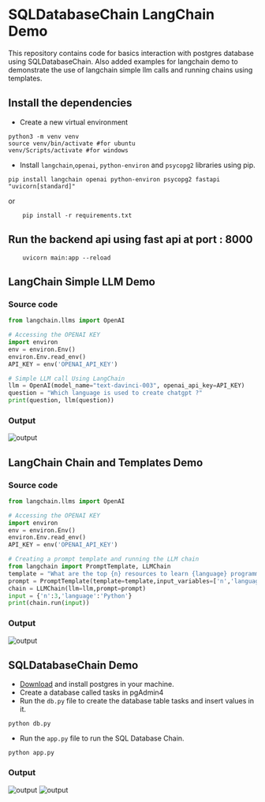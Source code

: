 # SQLDatabaseChain LangChain Demo

This repository contains code for basics interaction with postgres database using SQLDatabaseChain. Also added examples for langchain demo to demonstrate the use of langchain simple llm calls and running chains using templates. 


## Install the dependencies

- Create a new virtual environment
```
python3 -m venv venv
source venv/bin/activate #for ubuntu
venv/Scripts/activate #for windows
```
- Install `langchain`,`openai`, `python-environ` and `psycopg2` libraries using pip.
```
pip install langchain openai python-environ psycopg2 fastapi "uvicorn[standard]"
```
or
```
    pip install -r requirements.txt 
```

## Run the backend api using fast api at port : 8000
```
    uvicorn main:app --reload
```

## LangChain Simple LLM Demo

### Source code

```py
from langchain.llms import OpenAI

# Accessing the OPENAI KEY
import environ
env = environ.Env()
environ.Env.read_env()
API_KEY = env('OPENAI_API_KEY')

# Simple LLM call Using LangChain
llm = OpenAI(model_name="text-davinci-003", openai_api_key=API_KEY)
question = "Which language is used to create chatgpt ?"
print(question, llm(question))

```

### Output

![output](demos/output1.png)


## LangChain Chain and Templates Demo

### Source code

```py
from langchain.llms import OpenAI

# Accessing the OPENAI KEY
import environ
env = environ.Env()
environ.Env.read_env()
API_KEY = env('OPENAI_API_KEY')

# Creating a prompt template and running the LLM chain
from langchain import PromptTemplate, LLMChain
template = "What are the top {n} resources to learn {language} programming?"
prompt = PromptTemplate(template=template,input_variables=['n','language'])
chain = LLMChain(llm=llm,prompt=prompt)
input = {'n':3,'language':'Python'}
print(chain.run(input))

```

### Output

![output](demos/output2.png)

## SQLDatabaseChain Demo

- [Download](https://www.enterprisedb.com/downloads/postgres-postgresql-downloads) and install postgres in your machine.
- Create a database called tasks in pgAdmin4
- Run the `db.py` file to create the database table tasks and insert values in it. 

```
python db.py
```
- Run the `app.py` file to run the SQL Database Chain. 
```
python app.py
```

### Output

![output](demos/output3.png)
![output](demos/output4.png)